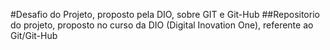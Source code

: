 #Desafio do Projeto, proposto pela DIO, sobre GIT e Git-Hub
##Repositorio do projeto, proposto no curso da DIO (Digital Inovation One), referente ao Git/Git-Hub
